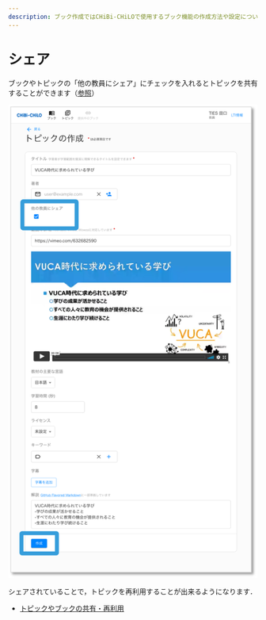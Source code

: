 ```yaml
---
description: ブック作成ではCHiBi-CHiLOで使用するブック機能の作成方法や設定について解説しています．
---
```


# シェア

ブックやトピックの「他の教員にシェア」にチェックを入れるとトピックを共有することができます（[参照](edit.md)）

![](<../../.gitbook/assets/image (470).png>)

シェアされていることで，トピックを再利用することが出来るようになります． 
* [トピックやブックの共有・再利用](../book/topic_management/reuse-topic.md)

